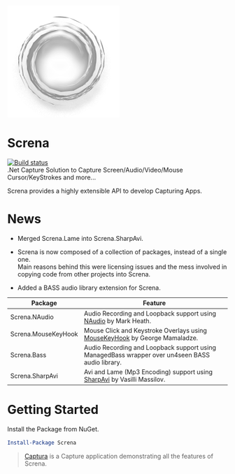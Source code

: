 ![Logo](Screna.png)
# Screna
[![Build status](https://ci.appveyor.com/api/projects/status/nadvi6vf6kl999g5?svg=true)](https://ci.appveyor.com/project/MathewSachin/screna)  
.Net Capture Solution to Capture Screen/Audio/Video/Mouse Cursor/KeyStrokes and more...

Screna provides a highly extensible API to develop Capturing Apps.

# News
* Merged Screna.Lame into Screna.SharpAvi.

* Screna is now composed of a collection of packages, instead of a single one.  
  Main reasons behind this were licensing issues and the mess involved in copying code from other projects into Screna.
  
* Added a BASS audio library extension for Screna.
  
Package             | Feature
--------------------|--------------------------------------------
Screna.NAudio       | Audio Recording and Loopback support using [NAudio](https://github.com/NAudio/NAudio) by Mark Heath.
Screna.MouseKeyHook | Mouse Click and Keystroke Overlays using [MouseKeyHook](https://github.com/gmamaladze/globalmousekeyhook) by George Mamaladze.
Screna.Bass         | Audio Recording and Loopback support using ManagedBass wrapper over un4seen BASS audio library.
Screna.SharpAvi     | Avi and Lame (Mp3 Encoding) support using [SharpAvi](https://github.com/baSSiLL/SharpAvi) by Vasilli Massilov.


# Getting Started

Install the Package from NuGet.
```powershell
Install-Package Screna
```

> [Captura](https://github.com/MathewSachin/Captura) is a Capture application demonstrating all the features of Screna.